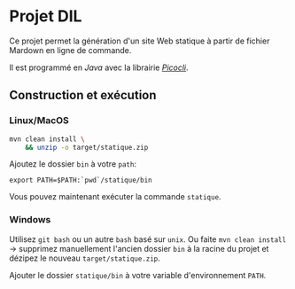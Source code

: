 # Projet DIL

Ce projet permet la génération d'un site Web statique à partir de fichier Mardown en ligne de commande.

Il est programmé en _Java_ avec la librairie [_Picocli_][picocli].

## Construction et exécution
### Linux/MacOS

```sh
mvn clean install \
    && unzip -o target/statique.zip
```

Ajoutez le dossier `bin` à votre `path`:

```
export PATH=$PATH:`pwd`/statique/bin
```

Vous pouvez maintenant exécuter la commande `statique`.

### Windows

Utilisez `git bash` ou un autre `bash` basé sur `unix`. Ou faite `mvn clean install` -> supprimez
manuellement l'ancien dossier `bin` à la racine du projet et dézipez le nouveau
`target/statique.zip`.

Ajouter le dossier `statique/bin` à votre variable d'environnement `PATH`.


[picocli]: <https://picocli.info>